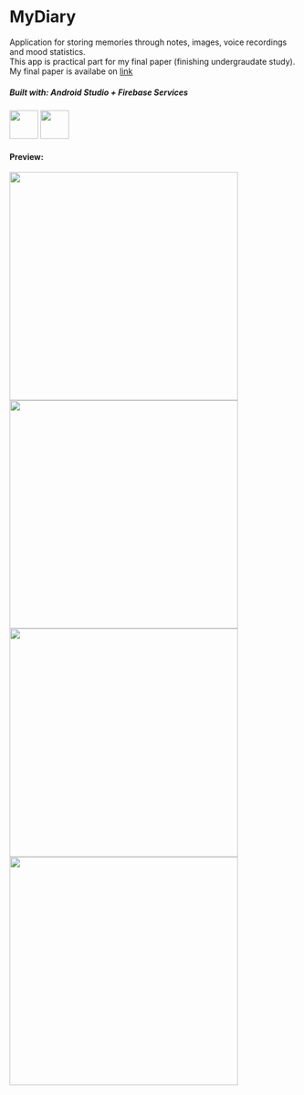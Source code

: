 # MyDiary

Application for storing memories through notes, images, voice recordings and mood statistics.<br />
This app is practical part for my final paper (finishing undergraudate study).<br />
My final paper is availabe on <a href="https://repozitorij.etfos.hr/islandora/search/osobni%20dnevnik?type=dismax">link</a><br />

##### _Built with: Android Studio + Firebase Services_<br />
<img src="https://upload.wikimedia.org/wikipedia/commons/thumb/9/95/Android_Studio_Icon_3.6.svg/1900px-Android_Studio_Icon_3.6.svg.png"  height="50">   <img src="https://cdn.cdnlogo.com/logos/f/48/firebase.svg"  height="50">



#### Preview:
<div style="gap:10px">
<img src="https://i.postimg.cc/d3vrRm36/Screenshot-20220804-163347-com-example-mydiary.jpg"  height="400">
<img src="https://i.postimg.cc/mrKrwRLV/Screenshot-20220804-163436-com-example-mydiary.jpg"  height="400">
<img src="https://i.postimg.cc/Vkd1HTHh/Screenshot-20220804-163628-com-example-mydiary.jpg"  height="400">
<img src="https://i.postimg.cc/Pr0FTR59/Screenshot-20220804-163506-com-example-mydiary.jpg"  height="400">
<div>

[PlDb]: <https://repozitorij.etfos.hr/islandora/search/osobni%20dnevnik?type=dismax>
